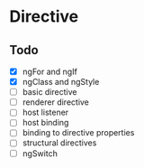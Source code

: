 # Directive

## Todo
- [X] ngFor and ngIf
- [X] ngClass and ngStyle
- [ ] basic directive
- [ ] renderer directive
- [ ] host listener
- [ ] host binding
- [ ] binding to directive properties
- [ ] structural directives
- [ ] ngSwitch
